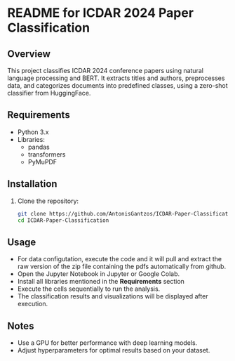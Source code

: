 # README for ICDAR 2024 Paper Classification

## Overview

This project classifies ICDAR 2024 conference papers using natural language processing and BERT. It extracts titles and authors, preprocesses data, and categorizes documents into predefined classes, using a zero-shot classifier from HuggingFace.

## Requirements

- Python 3.x
- Libraries:
  - pandas
  - transformers
  - PyMuPDF

## Installation

1. Clone the repository:
   ```bash
   git clone https://github.com/AntonisGantzos/ICDAR-Paper-Classification.git
   cd ICDAR-Paper-Classification
   
## Usage
- For data configutation, execute the code and it will pull and extract the raw version of the zip file containing the pdfs automatically from github.
- Open the Jupyter Notebook in Jupyter or Google Colab.
- Install all libraries mentioned in the **Requirements** section
- Execute the cells sequentially to run the analysis.
- The classification results and visualizations will be displayed after execution.

## Notes
- Use a GPU for better performance with deep learning models.
- Adjust hyperparameters for optimal results based on your dataset.
